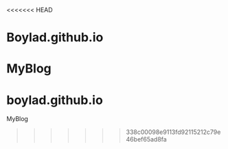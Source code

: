 <<<<<<< HEAD
# Boylad.github.io
 MyBlog
=======
# boylad.github.io
MyBlog
>>>>>>> 338c00098e9113fd92115212c79e46bef65ad8fa
